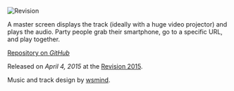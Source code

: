 ![Revision](https://www.youtube.com/embed/pV5geUPhW4w?start=892 "iframe,16:9")

A master screen displays the track (ideally with a huge video projector) and plays the audio. Party people grab their smartphone, go to a specific URL, and play together.

[Repository on *GitHub*](https://github.com/tmp-demo/touch-me-together "button")

Released on *April 4, 2015* at the [Revision 2015](https://2015.revision-party.net).

Music and track design by [wsmind](https://github.com/wsmind).
